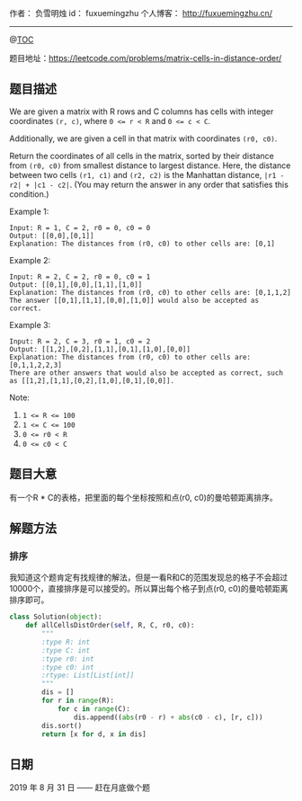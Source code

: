 作者： 负雪明烛
id：	fuxuemingzhu
个人博客：	http://fuxuemingzhu.cn/

---
@[TOC](目录)


题目地址：https://leetcode.com/problems/matrix-cells-in-distance-order/

## 题目描述

We are given a matrix with R rows and C columns has cells with integer coordinates `(r, c)`, where `0 <= r < R` and `0 <= c < C`.

Additionally, we are given a cell in that matrix with coordinates `(r0, c0)`.

Return the coordinates of all cells in the matrix, sorted by their distance from `(r0, c0)` from smallest distance to largest distance.  Here, the distance between two cells `(r1, c1)` and `(r2, c2)` is the Manhattan distance, `|r1 - r2| + |c1 - c2|`.  (You may return the answer in any order that satisfies this condition.)

 

Example 1:

    Input: R = 1, C = 2, r0 = 0, c0 = 0
    Output: [[0,0],[0,1]]
    Explanation: The distances from (r0, c0) to other cells are: [0,1]

Example 2:

    Input: R = 2, C = 2, r0 = 0, c0 = 1
    Output: [[0,1],[0,0],[1,1],[1,0]]
    Explanation: The distances from (r0, c0) to other cells are: [0,1,1,2]
    The answer [[0,1],[1,1],[0,0],[1,0]] would also be accepted as correct.

Example 3:

    Input: R = 2, C = 3, r0 = 1, c0 = 2
    Output: [[1,2],[0,2],[1,1],[0,1],[1,0],[0,0]]
    Explanation: The distances from (r0, c0) to other cells are: [0,1,1,2,2,3]
    There are other answers that would also be accepted as correct, such as [[1,2],[1,1],[0,2],[1,0],[0,1],[0,0]].
 

Note:

1. `1 <= R <= 100`
1. `1 <= C <= 100`
1. `0 <= r0 < R`
1. `0 <= c0 < C`

## 题目大意

有一个R * C的表格，把里面的每个坐标按照和点(r0, c0)的曼哈顿距离排序。

## 解题方法

### 排序

我知道这个题肯定有找规律的解法，但是一看R和C的范围发现总的格子不会超过10000个，直接排序是可以接受的。所以算出每个格子到点(r0, c0)的曼哈顿距离排序即可。


```python
class Solution(object):
    def allCellsDistOrder(self, R, C, r0, c0):
        """
        :type R: int
        :type C: int
        :type r0: int
        :type c0: int
        :rtype: List[List[int]]
        """
        dis = []
        for r in range(R):
            for c in range(C):
                dis.append((abs(r0 - r) + abs(c0 - c), [r, c]))
        dis.sort()
        return [x for d, x in dis]
```

## 日期

2019 年 8 月 31 日 —— 赶在月底做个题
